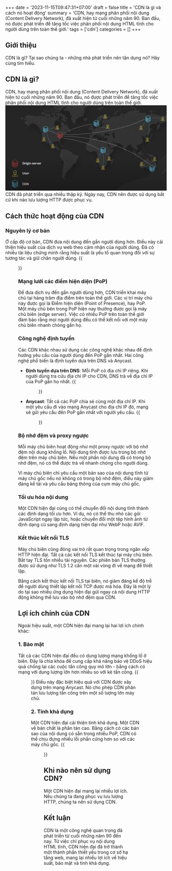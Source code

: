 +++
date = '2023-11-15T09:47:31+07:00'
draft = false
title = 'CDN là gì và cách nó hoạt động'
summary = 'CDN, hay mạng phân phối nội dung (Content Delivery Network), đã xuất hiện từ cuối những năm 90. Ban đầu, nó được phát triển để tăng tốc việc phân phối nội dung HTML tĩnh cho người dùng trên toàn thế giới.'
tags = ['cdn']
categories = []
+++

## Giới thiệu

CDN là gì? Tại sao chúng ta - những nhà phát triển nên tận dụng nó? Hãy cùng tìm hiểu.

## CDN là gì?

CDN, hay mạng phân phối nội dung (Content Delivery Network), đã xuất hiện từ cuối những năm 90. Ban đầu, nó được phát triển để tăng tốc việc phân phối nội dung HTML tĩnh cho người dùng trên toàn thế giới.
![](image1.png)
CDN đã phát triển qua nhiều thập kỷ. Ngày nay, CDN nên được sử dụng bất cứ khi nào lưu lượng HTTP được phục vụ.

## Cách thức hoạt động của CDN

### Nguyên lý cơ bản

Ở cấp độ cơ bản, CDN đưa nội dung đến gần người dùng hơn. Điều này cải thiện hiệu suất của dịch vụ web theo cảm nhận của người dùng. Đã có nhiều tài liệu chứng minh rằng hiệu suất là yếu tố quan trọng đối với sự tương tác và giữ chân người dùng.
{{<figure src="./image2.png" width="400px" class="center">}}
### Mạng lưới các điểm hiện diện (PoP)

Để đưa dịch vụ đến gần người dùng hơn, CDN triển khai máy chủ tại hàng trăm địa điểm trên toàn thế giới. Các vị trí máy chủ này được gọi là Điểm hiện diện (Point of Presence), hay PoP. Một máy chủ bên trong PoP hiện nay thường được gọi là máy chủ biên (edge server). Việc có nhiều PoP trên toàn thế giới đảm bảo rằng mọi người dùng đều có thể kết nối với một máy chủ biên nhanh chóng gần họ.

### Công nghệ định tuyến

Các CDN khác nhau sử dụng các công nghệ khác nhau để định hướng yêu cầu của người dùng đến PoP gần nhất. Hai công nghệ phổ biến là định tuyến dựa trên DNS và Anycast.

- **Định tuyến dựa trên DNS**: Mỗi PoP có địa chỉ IP riêng. Khi người dùng tra cứu địa chỉ IP cho CDN, DNS trả về địa chỉ IP của PoP gần họ nhất.
{{<figure src="./image3.png" width="500px" class="center">}}
- **Anycast**: Tất cả các PoP chia sẻ cùng một địa chỉ IP. Khi một yêu cầu đi vào mạng Anycast cho địa chỉ IP đó, mạng sẽ gửi yêu cầu đến PoP gần nhất với người yêu cầu.
{{<figure src="./image4.png" width="500px" class="center">}}

### Bộ nhớ đệm và proxy ngược

Mỗi máy chủ biên hoạt động như một proxy ngược với bộ nhớ đệm nội dung khổng lồ. Nội dung tĩnh được lưu trong bộ nhớ đệm trên máy chủ biên. Nếu một phần nội dung đã có trong bộ nhớ đệm, nó có thể được trả về nhanh chóng cho người dùng.

Vì máy chủ biên chỉ yêu cầu một bản sao của nội dung tĩnh từ máy chủ gốc nếu nó không có trong bộ nhớ đệm, điều này giảm đáng kể tải và yêu cầu băng thông của cụm máy chủ gốc.

### Tối ưu hóa nội dung

Một CDN hiện đại cũng có thể chuyển đổi nội dung tĩnh thành các định dạng tối ưu hơn. Ví dụ, nó có thể thu nhỏ các gói JavaScript ngay lập tức, hoặc chuyển đổi một tệp hình ảnh từ định dạng cũ sang định dạng hiện đại như WebP hoặc AVIF.

### Kết thúc kết nối TLS

Máy chủ biên cũng đóng vai trò rất quan trọng trong ngăn xếp HTTP hiện đại. Tất cả các kết nối TLS kết thúc tại máy chủ biên. Bắt tay TLS tốn nhiều tài nguyên. Các phiên bản TLS thường được sử dụng như TLS 1.2 cần một vài vòng đi về mạng để thiết lập.

Bằng cách kết thúc kết nối TLS tại biên, nó giảm đáng kể độ trễ để người dùng thiết lập kết nối TCP được mã hóa. Đây là một lý do tại sao nhiều ứng dụng hiện đại gửi ngay cả nội dung HTTP động không thể lưu vào bộ nhớ đệm qua CDN.

## Lợi ích chính của CDN

Ngoài hiệu suất, một CDN hiện đại mang lại hai lợi ích chính khác:

### 1. Bảo mật

Tất cả các CDN hiện đại đều có dung lượng mạng khổng lồ ở biên. Đây là chìa khóa để cung cấp khả năng bảo vệ DDoS hiệu quả chống lại các cuộc tấn công quy mô lớn - bằng cách có mạng với dung lượng lớn hơn nhiều so với kẻ tấn công.
{{<figure src="./image5.png" width="500px" class="center">}}
Điều này đặc biệt hiệu quả với CDN được xây dựng trên mạng Anycast. Nó cho phép CDN phân tán lưu lượng tấn công trên một số lượng lớn máy chủ.

### 2. Tính khả dụng

Một CDN hiện đại cải thiện tính khả dụng. Một CDN về bản chất là phân tán cao. Bằng cách có các bản sao của nội dung có sẵn trong nhiều PoP, CDN có thể chịu đựng nhiều lỗi phần cứng hơn so với các máy chủ gốc.
{{<figure src="./image6.png" width="500px" class="center">}}

## Khi nào nên sử dụng CDN?

Một CDN hiện đại mang lại nhiều lợi ích. Nếu chúng ta đang phục vụ lưu lượng HTTP, chúng ta nên sử dụng CDN.

## Kết luận

CDN là một công nghệ quan trọng đã phát triển từ cuối những năm 90 đến nay. Từ việc chỉ phục vụ nội dung HTML tĩnh, CDN hiện đại đã trở thành một thành phần thiết yếu trong cơ sở hạ tầng web, mang lại nhiều lợi ích về hiệu suất, bảo mật và tính khả dụng.
